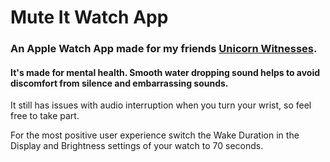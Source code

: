 # Mute It Watch App
### An Apple Watch App made for my friends [Unicorn Witnesses](https://unicornwitnesses.com/). 
#### It's made for mental health. Smooth water dropping sound helps to avoid discomfort from silence and embarrassing sounds.

It still has issues with audio interruption when you turn your wrist, so feel free to take part. 

For the most positive user experience switch the Wake Duration in the Display and Brightness settings of your watch to 70 seconds.
